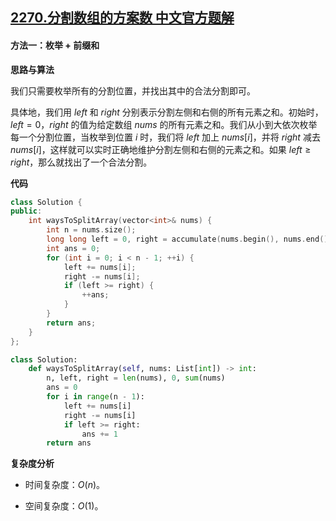 ## [2270.分割数组的方案数 中文官方题解](https://leetcode.cn/problems/number-of-ways-to-split-array/solutions/100000/fen-ge-shu-zu-de-fang-an-shu-by-leetcode-3ygv)
#### 方法一：枚举 + 前缀和

**思路与算法**

我们只需要枚举所有的分割位置，并找出其中的合法分割即可。

具体地，我们用 $\textit{left}$ 和 $\textit{right}$ 分别表示分割左侧和右侧的所有元素之和。初始时，$\textit{left} = 0$，$\textit{right}$ 的值为给定数组 $\textit{nums}$ 的所有元素之和。我们从小到大依次枚举每一个分割位置，当枚举到位置 $i$ 时，我们将 $\textit{left}$ 加上 $\textit{nums}[i]$，并将 $\textit{right}$ 减去 $\textit{nums}[i]$，这样就可以实时正确地维护分割左侧和右侧的元素之和。如果 $\textit{left} \geq \textit{right}$，那么就找出了一个合法分割。

**代码**

```C++ [sol1-C++]
class Solution {
public:
    int waysToSplitArray(vector<int>& nums) {
        int n = nums.size();
        long long left = 0, right = accumulate(nums.begin(), nums.end(), 0LL);
        int ans = 0;
        for (int i = 0; i < n - 1; ++i) {
            left += nums[i];
            right -= nums[i];
            if (left >= right) {
                ++ans;
            }
        }
        return ans;
    }
};
```

```Python [sol1-Python3]
class Solution:
    def waysToSplitArray(self, nums: List[int]) -> int:
        n, left, right = len(nums), 0, sum(nums)
        ans = 0
        for i in range(n - 1):
            left += nums[i]
            right -= nums[i]
            if left >= right:
                ans += 1
        return ans
```

**复杂度分析**

- 时间复杂度：$O(n)$。

- 空间复杂度：$O(1)$。